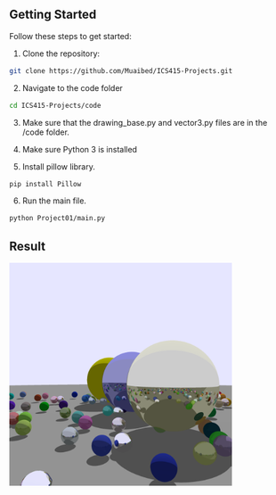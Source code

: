 ## Getting Started  

Follow these steps to get started:  

1. Clone the repository:  
```bash
git clone https://github.com/Muaibed/ICS415-Projects.git
```

2. Navigate to the code folder
```bash
cd ICS415-Projects/code
```

3. Make sure that the drawing_base.py and vector3.py files are in the /code folder.

4. Make sure Python 3 is installed

5. Install pillow library.
```bash
pip install Pillow
```

6. Run the main file.
```bash
python Project01/main.py
```

## Result
<img src="https://github.com/Muaibed/ICS415-Projects/raw/main/code/images/Project01.png" alt="Project01-Result" width="400">

